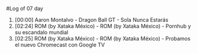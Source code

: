 #Log of 07 day

1. [00:00] Aaron Montalvo - Dragon Ball GT - Sola Nunca Estarás
1. [02:24] ROM (by Xataka México) - ROM (by Xataka México) - Pornhub y su escandalo mundial
1. [02:25] ROM (by Xataka México) - ROM (by Xataka México) - Probamos el nuevo Chromecast con Google TV
